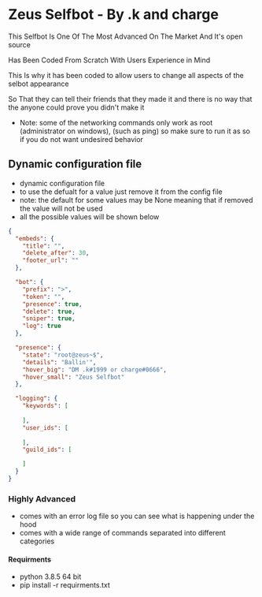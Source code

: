 # Zeus Selfbot - By .k and charge

This Selfbot Is One Of The Most Advanced On The Market And It's open source

Has Been Coded From Scratch With Users Experience in Mind

This Is why it has been coded to allow users to change all aspects of the selbot appearance

So That they can tell their friends that they made it and there is no way that the anyone could prove you didn't make it

- Note: some of the networking commands only work as root (administrator on windows), (such as ping) so make sure to run it as so if you do not want undesired behavior

## Dynamic configuration file

- dynamic configuration file
- to use the defualt for a value just remove it from the config file
- note: the default for some values may be None meaning that if removed the value will not be used
- all the possible values will be shown below


```json
{
  "embeds": {
    "title": "",
    "delete_after": 30,
    "footer_url": ""
  },

  "bot": {
    "prefix": ">",
    "token": "",
    "presence": true,
    "delete": true,
    "sniper": true,
    "log": true
  },

  "presence": {
    "state": "root@zeus~$",
    "details": "Ballin'", 
    "hover_big": "DM .k#1999 or charge#0666",
    "hover_small": "Zeus Selfbot"
  },

  "logging": {
    "keywords": [
      
    ],
    "user_ids": [
      
    ],
    "guild_ids": [

    ]
  }
} 

```

### Highly Advanced
- comes with an error log file so you can see what is happening under the hood
- comes with a wide range of commands separated into different categories

#### Requirments
- python 3.8.5 64 bit
- pip install -r requirments.txt



